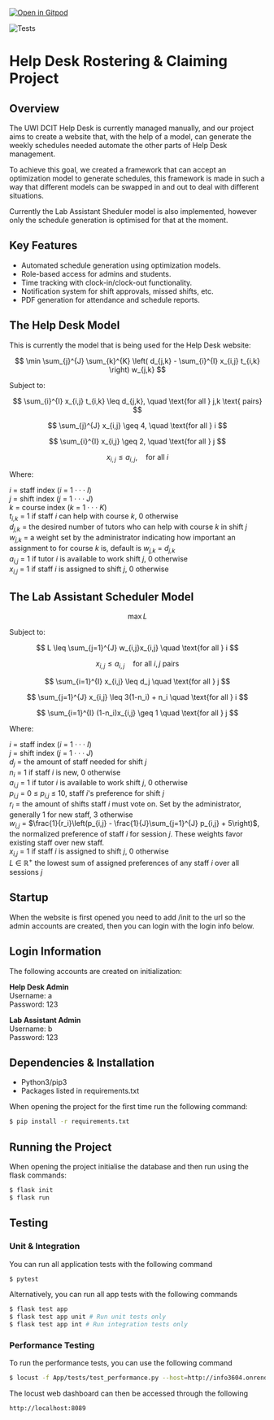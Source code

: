[![Open in Gitpod](https://gitpod.io/button/open-in-gitpod.svg)](https://gitpod.io/#https://github.com/The-Allocators/INFO3604)

![Tests](https://github.com/uwidcit/flaskmvc/actions/workflows/dev.yml/badge.svg)

# Help Desk Rostering & Claiming Project

## Overview
The UWI DCIT Help Desk is currently managed manually, and our project aims to create a website that, with the help of a model, can generate the weekly schedules needed automate the other parts of Help Desk management.

To achieve this goal, we created a framework that can accept an optimization model to generate schedules, this framework is made in such a way that different models can be swapped in and out to deal with different situations.

Currently the Lab Assistant Sheduler model is also implemented, however only the schedule generation is optimised for that at the moment.

## Key Features
- Automated schedule generation using optimization models.
- Role-based access for admins and students.
- Time tracking with clock-in/clock-out functionality.
- Notification system for shift approvals, missed shifts, etc.
- PDF generation for attendance and schedule reports.

## The Help Desk Model
This is currently the model that is being used for the Help Desk website:  

$$
\min \sum_{j}^{J} \sum_{k}^{K} \left( d_{j,k} - \sum_{i}^{I} x_{i,j} t_{i,k} \right) w_{j,k}
$$

Subject to:

$$
\sum_{i}^{I} x_{i,j} t_{i,k} \leq d_{j,k}, \quad \text{for all } j,k \text{ pairs}
$$

$$
\sum_{j}^{J} x_{i,j} \geq 4, \quad \text{for all } i
$$

$$
\sum_{i}^{I} x_{i,j} \geq 2, \quad \text{for all } j
$$

$$
x_{i,j} \leq a_{i,j}, \quad \text{for all } i
$$



Where:  

*i* = staff index (*i* = 1 · · · *I*)  
*j* = shift index (*j* = 1 · · · *J*)  
*k* = course index (*k* = 1 · · · *K*)  
*t<sub>i,k</sub>* = 1 if staff *i* can help with course *k*, 0 otherwise  
*d<sub>j,k</sub>* = the desired number of tutors who can help with course *k* in shift *j*  
*w<sub>j,k</sub>* = a weight set by the administrator indicating how important an assignment to for course *k* is, default is *w<sub>j,k</sub>* = *d<sub>j,k<sub>*  
*a<sub>i,j</sub>* = 1 if tutor *i* is available to work shift *j*, 0 otherwise  
*x<sub>i,j</sub>* = 1 if staff *i* is assigned to shift *j*, 0 otherwise  

## The Lab Assistant Scheduler Model

$$
\max L
$$

Subject to:

$$
L \leq \sum_{j=1}^{J} w_{i,j}x_{i,j} \quad \text{for all } i
$$

$$
x_{i,j} \leq a_{i,j} \quad \text{for all } i,j \text{ pairs}
$$

$$
\sum_{i=1}^{I} x_{i,j} \leq d_j \quad \text{for all } j
$$

$$
\sum_{j=1}^{J} x_{i,j} \leq 3(1-n_i) + n_i \quad \text{for all } i
$$

$$
\sum_{i=1}^{I} (1-n_i)x_{i,j} \geq 1 \quad \text{for all } j
$$

Where:

*i* = staff index (*i* = 1 · · · *I*)  
*j* = shift index (*j* = 1 · · · *J*)  
*d<sub>j</sub>* = the amount of staff needed for shift *j*  
*n<sub>i</sub>* = 1 if staff *i* is new, 0 otherwise  
*a<sub>i,j</sub>* = 1 if tutor *i* is available to work shift *j*, 0 otherwise  
*p<sub>i,j</sub>* = 0 ≤ *p<sub>i,j</sub>* ≤ 10, staff *i*'s preference for shift *j*  
*r<sub>i</sub>* = the amount of shifts staff *i* must vote on. Set by the administrator, generally 1 for new staff, 3 otherwise  
*w<sub>i,j</sub>* = $\frac{1}{r_i}\left(p_{i,j} - \frac{1}{J}\sum_{j=1}^{J} p_{i,j} + 5\right)$, the normalized preference of staff *i* for session *j*. These weights favor existing staff over new staff.  
*x<sub>i,j</sub>* = 1 if staff *i* is assigned to shift *j*, 0 otherwise  
*L* ∈ ℝ<sup>+</sup> the lowest sum of assigned preferences of any staff *i* over all sessions *j*  

## Startup
When the website is first opened you need to add /init to the url so the admin accounts are created, then you can login with the login info below.

## Login Information
The following accounts are created on initialization:  

**Help Desk Admin**  
Username: a  
Password: 123

**Lab Assistant Admin**  
Username: b  
Password: 123 

## Dependencies & Installation
* Python3/pip3
* Packages listed in requirements.txt

When opening the project for the first time run the following command:

```bash
$ pip install -r requirements.txt
```

## Running the Project
When opening the project initialise the database and then run using the flask commands:

```bash
$ flask init
$ flask run
```

## Testing

### Unit & Integration
You can run all application tests with the following command

```bash
$ pytest
```

Alternatively, you can run all app tests with the following commands

```bash
$ flask test app
$ flask test app unit # Run unit tests only
$ flask test app int # Run integration tests only
```

### Performance Testing
To run the performance tests, you can use the following command

```bash
$ locust -f App/tests/test_performance.py --host=http://info3604.onrender.com
```

The locust web dashboard can then be accessed through the following

```
http://localhost:8089
```

